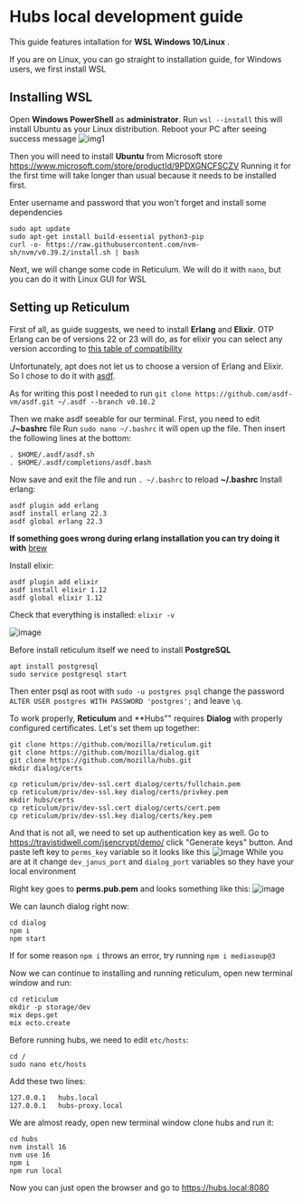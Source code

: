 # Hubs local development guide

This guide features intallation for **WSL Windows 10/Linux** . 

If you are on Linux, you can go straight to installation guide, for Windows users, we first install WSL

## Installing WSL
Open **Windows PowerShell** as **administrator**.
Run `wsl --install` this will install Ubuntu as your Linux distribution.
Reboot your PC after seeing success message ![img1](https://user-images.githubusercontent.com/33320716/198296719-edff21cb-376e-4842-b381-6b9a6cc67c58.jpg)

Then you will need to install **Ubuntu** from Microsoft store https://www.microsoft.com/store/productId/9PDXGNCFSCZV
Running it for the first time will take longer than usual because it needs to be installed first.

Enter username and password that you won't forget and install some dependencies
```
sudo apt update
sudo apt-get install build-essential python3-pip
curl -o- https://raw.githubusercontent.com/nvm-sh/nvm/v0.39.2/install.sh | bash
```

Next, we will change some code in Reticulum. We will do it with `nano`, but you can do it with Linux GUI for WSL

## Setting up Reticulum
First of all, as guide suggests, we need to install **Erlang** and **Elixir**. OTP Erlang can be of versions 22 or 23 will do, as for elixir you can select any version according to [this table of compatibility ](https://hexdocs.pm/elixir/1.12/compatibility-and-deprecations.html#compatibility-between-elixir-and-erlang-otp "this table of compatibility ")

Unfortunately, apt does not let us to choose a version of Erlang and Elixir. So I chose to do it with [asdf](https://asdf-vm.com/guide/getting-started.html#_2-download-asdf "asdf"). 

As for writing this post I needed to run 
`git clone https://github.com/asdf-vm/asdf.git ~/.asdf --branch v0.10.2`

Then we make asdf seeable for our terminal. First, you need to edit **./~bashrc** file
Run `sudo nano ~/.bashrc` it will open up the file. Then insert the following lines at the bottom: 
```
. $HOME/.asdf/asdf.sh
. $HOME/.asdf/completions/asdf.bash
```
Now save and exit the file and run `. ~/.bashrc` to reload **~/.bashrc**
Install erlang: 
```
asdf plugin add erlang
asdf install erlang 22.3
asdf global erlang 22.3
```

**If something goes wrong during erlang installation you can try doing it with** [brew](https://formulae.brew.sh/formula/erlang@22)

Install elixir: 
```
asdf plugin add elixir
asdf install elixir 1.12
asdf global elixir 1.12
```

Check that everything is installed:
`elixir -v`

![image](https://user-images.githubusercontent.com/33320716/198309464-f17f589c-ea23-4391-8a66-a669b58820ea.png)

Before install reticulum itself we need to install **PostgreSQL**
```
apt install postgresql
sudo service postgresql start
```
Then enter psql as root with `sudo -u postgres psql` change the password `ALTER USER postgres WITH PASSWORD 'postgres';` and leave `\q`.

To work properly, **Reticulum** and **Hubs"" requires **Dialog** with properly configured certificates. Let's set them up together:
```
git clone https://github.com/mozilla/reticulum.git
git clone https://github.com/mozilla/dialog.git
git clone https://github.com/mozilla/hubs.git
mkdir dialog/certs

cp reticulum/priv/dev-ssl.cert dialog/certs/fullchain.pem
cp reticulum/priv/dev-ssl.key dialog/certs/privkey.pem
mkdir hubs/certs
cp reticulum/priv/dev-ssl.cert dialog/certs/cert.pem
cp reticulum/priv/dev-ssl.key dialog/certs/key.pem
```
And that is not all, we need to set up authentication key as well. Go to https://travistidwell.com/jsencrypt/demo/ click "Generate keys" button. And paste left key to `perms_key` variable so it looks like this 
![image](https://user-images.githubusercontent.com/33320716/198327332-3da28aa4-7d5a-48e3-acac-b29c5fb2b0b8.png)
While you are at it change `dev_janus_port` and `dialog_port` variables so they have your local environment 


Right key goes to **perms.pub.pem** and looks something like this:
![image](https://user-images.githubusercontent.com/33320716/198328603-dcefe95d-7c9f-46cb-a130-302e420f4af6.png)

We can launch dialog right now:
```
cd dialog
npm i
npm start
```
If for some reason `npm i` throws an error, try running `npm i mediasoup@3`

Now we can continue to installing and running reticulum, open new terminal window and run:
```
cd reticulum
mkdir -p storage/dev
mix deps.get
mix ecto.create
```

Before running hubs, we need to edit `etc/hosts`:
```
cd /
sudo nano etc/hosts
```
Add these two lines:
```
127.0.0.1   hubs.local
127.0.0.1   hubs-proxy.local
```

We are almost ready, open new terminal window clone hubs and run it:
```
cd hubs
nvm install 16
nvm use 16
npm i
npm run local
```

Now you can just open the browser and go to https://hubs.local:8080
